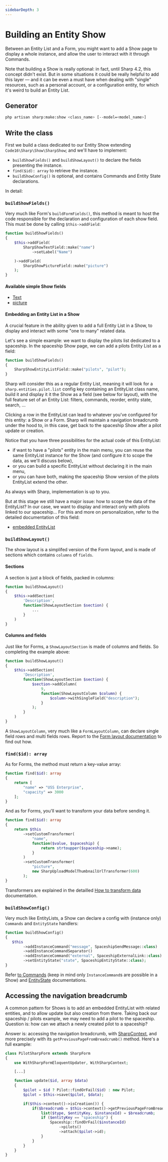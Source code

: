```yaml
---
sidebarDepth: 3
---
```


# Building an Entity Show

Between an Entity List and a Form, you might want to add a Show page to display a whole instance, and allow the user to interact with it through Commands.

Note that building a Show is really optional: in fact, until Sharp 4.2, this concept didn't exist. But in some situations it could be really helpful to add this layer — and it can be even a must have when dealing with "single" resources, such as a personal account, or a configuration entity, for which it's weird to build an Entity List.

## Generator

```bash
php artisan sharp:make:show <class_name> [--model=<model_name>]
```

## Write the class

First we build a class dedicated to our Entity Show extending `Code16\Sharp\Show\SharpShow`; and we'll have to implement:

- `buildShowFields()` and `buildShowLayout()` to declare the fields presenting the instance.
- `find($id): array` to retrieve the instance.
- `buildShowConfig()` is optional, and contains Commands and Entity State declarations.

In detail:

### `buildShowFields()`

Very much like Form's `buildFormFields()`, this method is meant to host the code responsible for the declaration and configuration of each show field. This must be done by calling `$this->addField`:

```php
function buildShowFields()
{
    $this->addField(
        SharpShowTextField::make("name")
            ->setLabel("Name")

    )->addField(
        SharpShowPictureField::make("picture")
    );
}
```


#### Available simple Show fields

- [Text](show-fields/text.md)
- [picture](show-fields/picture.md)


#### Embedding an Entity List in a Show

A crucial feature in the ability given to add a full Entity List in a Show, to display and interact with some "one to many" related data.

Let's see a simple example: we want to display the pilots list dedicated to a spaceship. In the spaceship Show page, we can add a pilots Entity List as a field:

```php
function buildShowFields()
{
    SharpShowEntityListField::make("pilots", "pilot");
}
```

Sharp will consider this as a regular Entity List, meaning it will look for a `sharp.entities.pilot.list` config key containing an EntityList class name, build it and display it it the Show as a field (see below for layout), with the full feature set of an Entity List: filters, commands, reorder, entity state, search, ...

Clicking a row in the EntityList can lead to whatever you've configured for this entity: a Show or a Form. Sharp will maintain a navigation breadcrumb under the hood to, in this case, get back to the spaceship Show after a pilot update or creation.

Notice that you have three possibilities for the actual code of this EntityList: 
- if want to have a "pilots" entity in the main menu, you can reuse the same EntityList instance for the Show (and configure it to scope the data, as we'll discuss below),
- or you can build a specific EntityList without declaring it in the main menu,
- or you can have both, making the spaceship Show version of the  pilots EntityList extend the other.

As always with Sharp, implementation is up to you.

But at this stage we still have a major issue: how to scope the data of the EntityList? In our case, we want to display and interact only with pilots linked to our spaceship... For this and more on personalization, refer to the detailed documentation of this field:

- [embedded EntityList](show-fields/embedded-entity-list.md)


### `buildShowLayout()`

The show layout is a simplifed version of the Form layout, and is made of sections which contains `columns` of `fields`.

#### Sections

A section is just a block of fields, packed in columns:

```php
function buildShowLayout()
{
    $this->addSection(
        'Description', 
        function(ShowLayoutSection $section) {
            ...
        }
    )
}

```


#### Columns and fields

Just like for Forms, a `ShowLayoutSection` is made of columns and fields. So completing the example above:

```php
function buildShowLayout()
{
    $this->addSection(
        'Description', 
        function(ShowLayoutSection $section) {
            $section->addColumn(
                9, 
                function(ShowLayoutColumn $column) {
                    $column->withSingleField("description");
                }
            );
        }
    )
}

```

A `ShowLayoutColumn`, very much like a `FormLayoutColumn`, can declare single field rows and multi fields rows. Report to the [Form layout documentation](building-entity-form.md#buildformlayout) to find out how.


### `find($id): array`

As for Forms, the method must return a key-value array:

```php
function find($id): array
{
    return [
        "name" => "USS Enterprise",
        "capacity" => 3000
    ];
}
```

And as for Forms, you'll want to transform your data before sending it. 

```php
function find($id): array
{
	return $this
		->setCustomTransformer(
		    "name", 
		    function($value, $spaceship) {
			    return strtoupper($spaceship->name);
		    }
		)
		->setCustomTransformer(
		    "picture", 
		    new SharpUploadModelThumbnailUrlTransformer(600)
		);
}
```


Transformers are explained in the detailled [How to transform data](how-to-transform-data.md) documentation.


### `buildShowConfig()`

Very much like EntityLists, a Show can declare a config with (instance only) `Commands` and `EntityState` handlers:

```php
function buildShowConfig()
{
   $this
        ->addInstanceCommand("message", SpaceshipSendMessage::class)
        ->addInstanceCommandSeparator()
        ->addInstanceCommand("external", SpaceshipExternalLink::class)
        ->setEntityState("state", SpaceshipEntityState::class);
}
```

Refer [to Commands](commands.md) (keep in mind only `InstanceCommand`s are possible in a Show) and [EntityState](entity-states.md) documentations.


## Accessing the navigation breadcrumb

A common pattern for Shows is to add an embedded EntityList with related entities, and to allow update but also creation from there. Taking back our spaceship / pilots example, we may need to add a pilot to the spaceship. Question is: how can we attach a newly created pilot to a spaceship? 

Answer is: accessing the navigation breadcrumb, with [SharpContext](context.md), and more precisely with its `getPreviousPageFromBreadcrumb()` method. Here's a full example:

```php
class PilotSharpForm extends SharpForm
{
    use WithSharpFormEloquentUpdater, WithSharpContext;

    [...]

    function update($id, array $data)
    {
        $pilot = $id ? Pilot::findOrFail($id) : new Pilot;
        $pilot = $this->save($pilot, $data);

        if($this->context()->isCreation()) {
            if($breadcrumb = $this->context()->getPreviousPageFromBreadcrumb("show")) {
                list($type, $entityKey, $instanceId) = $breadcrumb;
                if ($entityKey == "spaceship") {
                    Spaceship::findOrFail($instanceId)
                        ->pilots()
                        ->attach($pilot->id);
                }
            }
        }
    }
}
```
